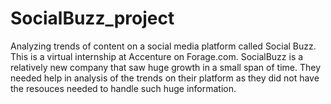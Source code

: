 # SocialBuzz_project
Analyzing trends of content on a social media platform called Social Buzz. This is a virtual internship at Accenture on Forage.com. SocialBuzz is a relatively new company that saw huge growth in a small span of time. They needed help in analysis of the trends on their platform as they did not have the resouces needed to handle such huge information. 
